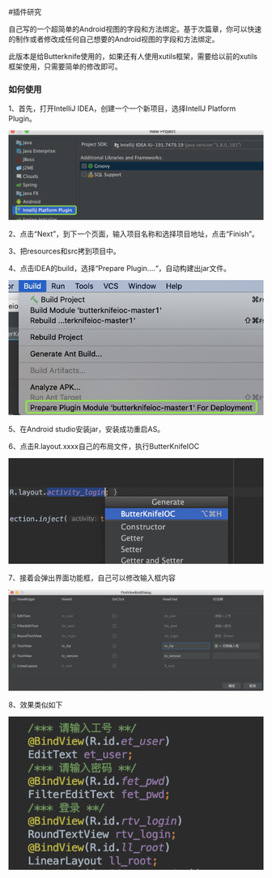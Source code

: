 #插件研究

自己写的一个超简单的Android视图的字段和方法绑定。基于次篇章，你可以快速的制作或者修改成任何自己想要的Android视图的字段和方法绑定。

此版本是给Butterknife使用的，如果还有人使用xutils框架，需要给以前的xutils框架使用，只需要简单的修改即可。

### 如何使用

1、首先，打开IntelliJ IDEA，创建一个一个新项目，选择IntellJ Platform Plugin。

![](./pic/a3.jpg)

2、点击“Next”，到下一个页面，输入项目名称和选择项目地址，点击“Finish”。

3、把resources和src拷到项目中。

4、点击IDEA的build，选择“Prepare Plugin….“，自动构建出jar文件。

![](./pic/a4.jpg)

5、在Android studio安装jar，安装成功重启AS。

6、点击R.layout.xxxx自己的布局文件，执行ButterKnifeIOC

![](./pic/a2.png)

7、接着会弹出界面功能框，自己可以修改输入框内容

![](./pic/a1.jpg)

8、效果类似如下

![](./pic/a5.png)